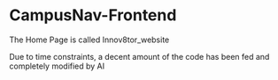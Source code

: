 # CampusNav-Frontend

The Home Page is called Innov8tor_website

Due to time constraints, a decent amount of the code has been fed and completely modified by AI
